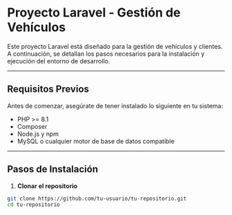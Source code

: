 # Proyecto Laravel - Gestión de Vehículos

Este proyecto Laravel está diseñado para la gestión de vehículos y clientes. A continuación, se detallan los pasos necesarios para la instalación y ejecución del entorno de desarrollo.

---

## Requisitos Previos

Antes de comenzar, asegúrate de tener instalado lo siguiente en tu sistema:

- PHP >= 8.1
- Composer
- Node.js y npm
- MySQL o cualquier motor de base de datos compatible

---

## Pasos de Instalación

1. **Clonar el repositorio**

```bash
git clone https://github.com/tu-usuario/tu-repositorio.git
cd tu-repositorio
